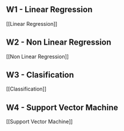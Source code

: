 ## W1 - Linear Regression
[[Linear Regression]]

## W2 - Non Linear Regression
[[Non Linear Regression]]

## W3 - Clasification
[[Classification]]

## W4 - Support Vector Machine
[[Support Vector Machine]]
